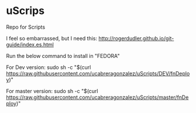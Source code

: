 # uScrips
Repo for Scripts

I feel so embarrassed, but I need this:
http://rogerdudler.github.io/git-guide/index.es.html

Run the below command to install in "FEDORA"

For Dev version:
sudo sh -c "$(curl https://raw.githubusercontent.com/ucabreragonzalez/uScripts/DEV/fnDeploy)"

For master version:
sudo sh -c "$(curl https://raw.githubusercontent.com/ucabreragonzalez/uScripts/master/fnDeploy)"
